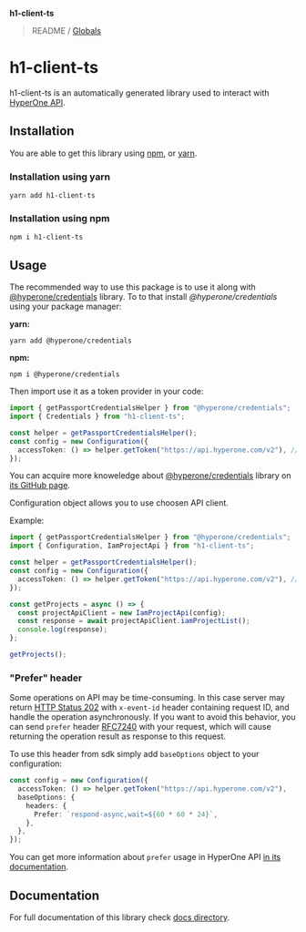 **h1-client-ts**

> README / [Globals](globals.md)

# h1-client-ts

h1-client-ts is an automatically generated library used to interact with
[HyperOne API](https://www.hyperone.com/tools/api/).

## Installation

You are able to get this library using [npm](https://www.npmjs.com/get-npm),
or [yarn](https://classic.yarnpkg.com/en/docs/install/).

### Installation using yarn

```shell
yarn add h1-client-ts
```

### Installation using npm

```shell
npm i h1-client-ts
```

## Usage

The recommended way to use this package is to use it along with [@hyperone/credentials](https://www.npmjs.com/package/@hyperone/credentials) library.
To to that install _@hyperone/credentials_ using your package manager:

**yarn:**

```shell
yarn add @hyperone/credentials
```

**npm:**

```shell
npm i @hyperone/credentials
```

Then import use it as a token provider in your code:

```typescript
import { getPassportCredentialsHelper } from "@hyperone/credentials";
import { Credentials } from "h1-client-ts";

const helper = getPassportCredentialsHelper();
const config = new Configuration({
  accessToken: () => helper.getToken("https://api.hyperone.com/v2"), // token audience
});
```

You can acquire more knoweledge about [@hyperone/credentials](https://www.npmjs.com/package/@hyperone/credentials)
library on [its GitHub page](https://github.com/hyperonecom/h1-credentials-helper-ts).

Configuration object allows you to use choosen API client.

Example:

```typescript
import { getPassportCredentialsHelper } from "@hyperone/credentials";
import { Configuration, IamProjectApi } from "h1-client-ts";

const helper = getPassportCredentialsHelper();
const config = new Configuration({
  accessToken: () => helper.getToken("https://api.hyperone.com/v2"), // token audience
});

const getProjects = async () => {
  const projectApiClient = new IamProjectApi(config);
  const response = await projectApiClient.iamProjectList();
  console.log(response);
};

getProjects();
```

### "Prefer" header

Some operations on API may be time-consuming. In this case server
may return [HTTP Status 202](https://developer.mozilla.org/en-US/docs/Web/HTTP/Status/202)
with `x-event-id` header containing request ID, and handle the operation asynchronously.
If you want to avoid this behavior, you can send `prefer` header [RFC7240](https://tools.ietf.org/html/rfc7240)
with your request, which will cause returning the operation result as response to this request.

To use this header from sdk simply add `baseOptions` object to your configuration:

```typescript
const config = new Configuration({
  accessToken: () => helper.getToken("https://api.hyperone.com/v2"),
  baseOptions: {
    headers: {
      Prefer: `respond-async,wait=${60 * 60 * 24}`,
    },
  },
});
```

You can get more information about `prefer` usage in HyperOne API
[in its documentation](https://www.hyperone.com/tools/api/concepts/headers.html#naglowek-prefer).

## Documentation

For full documentation of this library check [docs directory](docs/).
